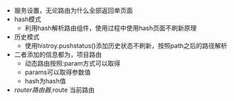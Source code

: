 + 服务设置，无论路由为什么全部返回单页面
+ hash模式
	- 利用hash解析路由组件，使用过程中使用hash页面不刷新原理
+ 历史模式
	- 使用histroy.pushstatus()添加历史状态不刷新，按照path之后的路径解析
+ 二者添加的信息都为，项目路由
	- 动态路由按照:param方式可以取得
	- params可以取得参数值
	- hash为hash值
+ $router 路由器,$route 当前路由